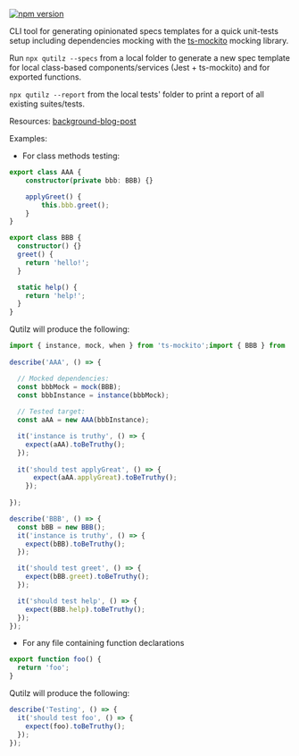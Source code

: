 [![npm version](https://d25lcipzij17d.cloudfront.net/badge.svg?id=js&type=6&v=0.1.16&x2=0)](https://www.npmjs.com/package/qutilz)

CLI tool
for generating opinionated specs templates for a quick unit-tests setup including dependencies mocking with the [ts-mockito](https://github.com/NagRock/ts-mockito) mocking library.

Run 
``npx qutilz --specs`` from a local folder to generate a new spec template for local class-based components/services 
(Jest + ts-mockito) and for exported functions.

``npx qutilz --report`` from the local tests' folder to print a report of all existing suites/tests.

Resources: [background-blog-post](https://itnext.io/qutilz-for-a-quicker-unit-testing-development-55cc614c3964)

Examples:

- For class methods testing:
```ts
export class AAA {
    constructor(private bbb: BBB) {}

    applyGreet() {
        this.bbb.greet();
    }
}

export class BBB {
  constructor() {}
  greet() {
    return 'hello!';
  }

  static help() {
    return 'help!';
  }
}
```

Qutilz will produce the following:

```ts
import { instance, mock, when } from 'ts-mockito';import { BBB } from './example-b';
  
describe('AAA', () => {

  // Mocked dependencies:
  const bbbMock = mock(BBB);
  const bbbInstance = instance(bbbMock);
  
  // Tested target: 
  const aAA = new AAA(bbbInstance);

  it('instance is truthy', () => {
    expect(aAA).toBeTruthy();
  });
  
  it('should test applyGreat', () => {
      expect(aAA.applyGreat).toBeTruthy();
    });
  
});

describe('BBB', () => {
  const bBB = new BBB();
  it('instance is truthy', () => {
    expect(bBB).toBeTruthy();
  });

  it('should test greet', () => {
    expect(bBB.greet).toBeTruthy();
  });

  it('should test help', () => {
    expect(BBB.help).toBeTruthy();
  });
});

```

- For any file containing function declarations 

```ts
export function foo() {
  return 'foo';
}
```

Qutilz will produce the following:

```ts
describe('Testing', () => {
  it('should test foo', () => {
    expect(foo).toBeTruthy();
  });
});
```
